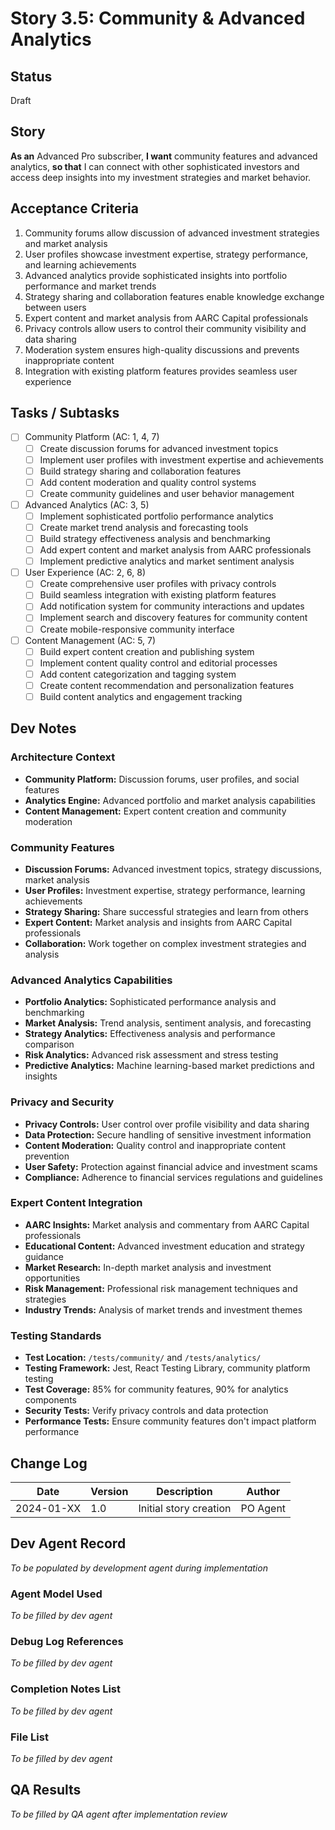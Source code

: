 # Story 3.5: Community & Advanced Analytics

## Status
Draft

## Story
**As an** Advanced Pro subscriber,
**I want** community features and advanced analytics,
**so that** I can connect with other sophisticated investors and access deep insights into my investment strategies and market behavior.

## Acceptance Criteria
1. Community forums allow discussion of advanced investment strategies and market analysis
2. User profiles showcase investment expertise, strategy performance, and learning achievements
3. Advanced analytics provide sophisticated insights into portfolio performance and market trends
4. Strategy sharing and collaboration features enable knowledge exchange between users
5. Expert content and market analysis from AARC Capital professionals
6. Privacy controls allow users to control their community visibility and data sharing
7. Moderation system ensures high-quality discussions and prevents inappropriate content
8. Integration with existing platform features provides seamless user experience

## Tasks / Subtasks
- [ ] Community Platform (AC: 1, 4, 7)
  - [ ] Create discussion forums for advanced investment topics
  - [ ] Implement user profiles with investment expertise and achievements
  - [ ] Build strategy sharing and collaboration features
  - [ ] Add content moderation and quality control systems
  - [ ] Create community guidelines and user behavior management
- [ ] Advanced Analytics (AC: 3, 5)
  - [ ] Implement sophisticated portfolio performance analytics
  - [ ] Create market trend analysis and forecasting tools
  - [ ] Build strategy effectiveness analysis and benchmarking
  - [ ] Add expert content and market analysis from AARC professionals
  - [ ] Implement predictive analytics and market sentiment analysis
- [ ] User Experience (AC: 2, 6, 8)
  - [ ] Create comprehensive user profiles with privacy controls
  - [ ] Build seamless integration with existing platform features
  - [ ] Add notification system for community interactions and updates
  - [ ] Implement search and discovery features for community content
  - [ ] Create mobile-responsive community interface
- [ ] Content Management (AC: 5, 7)
  - [ ] Build expert content creation and publishing system
  - [ ] Implement content quality control and editorial processes
  - [ ] Add content categorization and tagging system
  - [ ] Create content recommendation and personalization features
  - [ ] Build content analytics and engagement tracking

## Dev Notes

### Architecture Context
- **Community Platform:** Discussion forums, user profiles, and social features
- **Analytics Engine:** Advanced portfolio and market analysis capabilities
- **Content Management:** Expert content creation and community moderation

### Community Features
- **Discussion Forums:** Advanced investment topics, strategy discussions, market analysis
- **User Profiles:** Investment expertise, strategy performance, learning achievements
- **Strategy Sharing:** Share successful strategies and learn from others
- **Expert Content:** Market analysis and insights from AARC Capital professionals
- **Collaboration:** Work together on complex investment strategies and analysis

### Advanced Analytics Capabilities
- **Portfolio Analytics:** Sophisticated performance analysis and benchmarking
- **Market Analysis:** Trend analysis, sentiment analysis, and forecasting
- **Strategy Analytics:** Effectiveness analysis and performance comparison
- **Risk Analytics:** Advanced risk assessment and stress testing
- **Predictive Analytics:** Machine learning-based market predictions and insights

### Privacy and Security
- **Privacy Controls:** User control over profile visibility and data sharing
- **Data Protection:** Secure handling of sensitive investment information
- **Content Moderation:** Quality control and inappropriate content prevention
- **User Safety:** Protection against financial advice and investment scams
- **Compliance:** Adherence to financial services regulations and guidelines

### Expert Content Integration
- **AARC Insights:** Market analysis and commentary from AARC Capital professionals
- **Educational Content:** Advanced investment education and strategy guidance
- **Market Research:** In-depth market analysis and investment opportunities
- **Risk Management:** Professional risk management techniques and strategies
- **Industry Trends:** Analysis of market trends and investment themes

### Testing Standards
- **Test Location:** `/tests/community/` and `/tests/analytics/`
- **Testing Framework:** Jest, React Testing Library, community platform testing
- **Test Coverage:** 85% for community features, 90% for analytics components
- **Security Tests:** Verify privacy controls and data protection
- **Performance Tests:** Ensure community features don't impact platform performance

## Change Log
| Date | Version | Description | Author |
|------|---------|-------------|---------|
| 2024-01-XX | 1.0 | Initial story creation | PO Agent |

## Dev Agent Record
*To be populated by development agent during implementation*

### Agent Model Used
*To be filled by dev agent*

### Debug Log References
*To be filled by dev agent*

### Completion Notes List
*To be filled by dev agent*

### File List
*To be filled by dev agent*

## QA Results
*To be filled by QA agent after implementation review*

